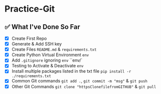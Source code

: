 # Practice-Git

## ✅ What I've Done So Far

- [x] Create First Repo
- [x] Generate & Add SSH key
- [x] Create Files `README.md` & `requirements.txt`
- [x] Create Python Virtual Environment `env`
- [x] Add `.gitignore` ignoring `env` ``env/` 
- [x] Testing to Activate & Deactivate `env`
- [x] Install multiple packages listed in the txt file `pip install -r ./requirements.txt`
- [x] Common Git commands `git add .`, `git commit -m "msg"` & `git push`
- [x] Other Git Commands `git clone "httpsClonefilefromGITHUB"` & `git pull`
